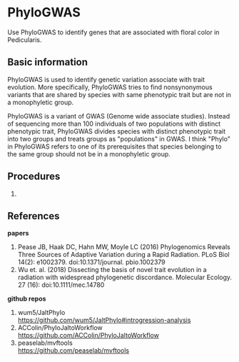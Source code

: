 # PhyloGWAS
Use PhyloGWAS to identify genes that are associated with floral color in Pedicularis.

## Basic information
PhyloGWAS is used to identify genetic variation associate with trait evolution. More specifically, PhyloGWAS tries to find nonsynonymous variants that are shared by species with same phenotypic trait but are not in a monophyletic group. 

PhyloGWAS is a variant of GWAS (Genome wide associate studies). Instead of sequencing more than 100 individuals of two populations with distinct phenotypic trait, PhyloGWAS divides species with distinct phenotypic trait into two groups and treats groups as "populations" in GWAS. I think "Phylo" in PhyloGWAS refers to one of its prerequisites that species belonging to the same group should not be in a monophyletic group.


## Procedures
1. 


## References
**papers**
1. Pease JB, Haak DC, Hahn MW, Moyle LC (2016) Phylogenomics Reveals Three Sources of Adaptive Variation during a Rapid Radiation. PLoS Biol 14(2): e1002379. doi:10.1371/journal. pbio.1002379
2. Wu et. al. (2018) Dissecting the basis of novel trait evolution in a radiation with widespread phylogenetic discordance. Molecular Ecology. 27 (16): doi:10.1111/mec.14780

**github repos**
1. wum5/JaltPhylo\
https://github.com/wum5/JaltPhylo#introgression-analysis
2. ACColin/PhyloJaltoWorkflow\
https://github.com/ACColin/PhyloJaltoWorkflow
3. peaselab/mvftools\
https://github.com/peaselab/mvftools


